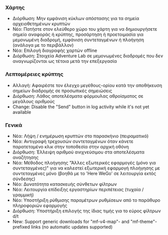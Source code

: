 
### Χάρτης
- Διόρθωση: Μην εμφάνιση κύκλων απόστασης για τα σημεία αρχειοθετημένων κρυπτών
- Νέο: Πατήστε στον ελεύθερο χώρο του χάρτη για να δημιουργήσετε σημείο αναφοράς ή κρύπτης, προσάρτηση ή προετοιμασία για μεμονωμένη διαδρομή, εμφάνιση συντεταγμένων ή πλοήγηση (ανάλογα με το περιβάλλον)
- Νέα: Επιλογή διαγραφής χαρτών offline
- Διόρθωση: Στοιχεία Adventure Lab σε μεμονωμένες διαδρομές που δεν αναγνωρίζονται ως τέτοια μετά την επεξεργασία

### Λεπτομέρειες κρύπτης
- Αλλαγή: Αφαιρέστε τον έλεγχο μεγέθους-ορίου κατά την αποθήκευση σημείων διαδρομής σε προσωπικές σημειώσεις
- Διόρθωση: Λάθος αποτελέσματα φόρμουλας αθροίσματος σε μεγάλους αριθμούς
- Change: Disable the "Send" button in log activity while it's not yet available

### Γενικά
- Νέα: Λήψη / ενημέρωση κρυπτών στο παρασκήνιο (πειραματικό)
- Νέα: Αντιγραφή τρεχουσών συντεταγμένων όταν κάνετε παρατεταμένο κλικ στην τοποθεσία στην αρχική οθόνη
- Διόρθωση: Έλλειψη αριθμού ανιχνεύσιμου στα αποτελέσματα αναζήτησης
- Νέα: Μέθοδος πλοήγησης "Άλλες εξωτερικές εφαρμογές (μόνο για συντεταγμένες)" για να καλεστεί εξωτερική εφαρμογή πλοήγησης με συντεταγμένες μόνο (βοηθά με το 'Here WeGo' σε λειτουργία εκτός σύνδεσης)
- Νέο: Δυνατότητα κατασκευής σύνθετων φίλτρων
- Νέα: Λειτουργία επίδειξης εργαστηρίων περιπέτειας (τυχαία / γραμμική)
- Νέο: Υποστήριξη ρύθμισης παραμέτρων ρυθμίσεων από το παράθυρο πληροφοριών εφαρμογής
- Διόρθωση: Υποστήριξη επιλογής της ίδιας τιμής για το εύρος φίλτρων d/t
- New: Support generic downloads for "mf-v4-map"- and "mf-theme"-prefixed links (no automatic updates supported)
